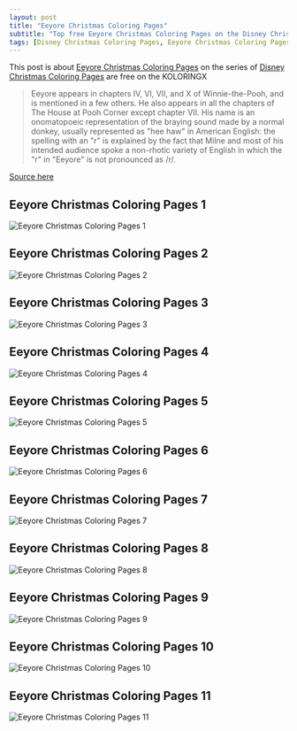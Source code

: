 ```yaml
---
layout: post
title: "Eeyore Christmas Coloring Pages"
subtitle: "Top free Eeyore Christmas Coloring Pages on the Disney Christmas Coloring Pages at Koloringx.xyz "
tags: [Disney Christmas Coloring Pages, Eeyore Christmas Coloring Pages]
---
```

This post is about [Eeyore Christmas Coloring Pages](http://koloringx.xyz/blog/Eeyore-Christmas-Coloring-Pages) on the series of [Disney Christmas Coloring Pages](http://koloringx.xyz) are free on the KOLORINGX
> Eeyore appears in chapters IV, VI, VII, and X of Winnie-the-Pooh, and is mentioned in a few others. He also appears in all the chapters of The House at Pooh Corner except chapter VII. His name is an onomatopoeic representation of the braying sound made by a normal donkey, usually represented as "hee haw" in American English: the spelling with an "r" is explained by the fact that Milne and most of his intended audience spoke a non-rhotic variety of English in which the "r" in "Eeyore" is not pronounced as /r/.

[Source here](https://en.wikipedia.org/wiki/Eeyore)
## Eeyore Christmas Coloring Pages 1
![Eeyore Christmas Coloring Pages 1](http://koloringx.xyz/Christmas-Coloring-Pages/Eeyore-Christmas-Coloring-Pages%20(1).png "Eeyore Christmas Coloring Pages")

<script async src="https://pagead2.googlesyndication.com/pagead/js/adsbygoogle.js"></script> <!-- Koloringx --> 
 <ins class="adsbygoogle"  
   style="display:block"   
  data-ad-client="ca-pub-6753140515841889"   
  data-ad-slot="2585677186"  
   data-ad-format="auto"  
   data-full-width-responsive="true"></ins> 
 <script>  
   (adsbygoogle = window.adsbygoogle || []).push({}); 
 </script>

## Eeyore Christmas Coloring Pages 2
![Eeyore Christmas Coloring Pages 2](http://koloringx.xyz/Christmas-Coloring-Pages/Eeyore-Christmas-Coloring-Pages%20(2).png "Eeyore Christmas Coloring Pages")
## Eeyore Christmas Coloring Pages 3
![Eeyore Christmas Coloring Pages 3](http://koloringx.xyz/Christmas-Coloring-Pages/Eeyore-Christmas-Coloring-Pages%20(3).png "Eeyore Christmas Coloring Pages")
## Eeyore Christmas Coloring Pages 4
![Eeyore Christmas Coloring Pages 4](http://koloringx.xyz/Christmas-Coloring-Pages/Eeyore-Christmas-Coloring-Pages%20(4).png "Eeyore Christmas Coloring Pages")
## Eeyore Christmas Coloring Pages 5
![Eeyore Christmas Coloring Pages 5](http://koloringx.xyz/Christmas-Coloring-Pages/Eeyore-Christmas-Coloring-Pages%20(5).png "Eeyore Christmas Coloring Pages")
## Eeyore Christmas Coloring Pages 6
![Eeyore Christmas Coloring Pages 6](http://koloringx.xyz/Christmas-Coloring-Pages/Eeyore-Christmas-Coloring-Pages%20(6).png "Eeyore Christmas Coloring Pages")
## Eeyore Christmas Coloring Pages 7
![Eeyore Christmas Coloring Pages 7](http://koloringx.xyz/Christmas-Coloring-Pages/Eeyore-Christmas-Coloring-Pages%20(7).png "Eeyore Christmas Coloring Pages")
## Eeyore Christmas Coloring Pages 8
![Eeyore Christmas Coloring Pages 8](http://koloringx.xyz/Christmas-Coloring-Pages/Eeyore-Christmas-Coloring-Pages%20(8).png "Eeyore Christmas Coloring Pages")
## Eeyore Christmas Coloring Pages 9
![Eeyore Christmas Coloring Pages 9](http://koloringx.xyz/Christmas-Coloring-Pages/Eeyore-Christmas-Coloring-Pages%20(9).png "Eeyore Christmas Coloring Pages")
## Eeyore Christmas Coloring Pages 10
![Eeyore Christmas Coloring Pages 10](http://koloringx.xyz/Christmas-Coloring-Pages/Eeyore-Christmas-Coloring-Pages%20(10).png "Eeyore Christmas Coloring Pages")
## Eeyore Christmas Coloring Pages 11
![Eeyore Christmas Coloring Pages 11](http://koloringx.xyz/Christmas-Coloring-Pages/Eeyore-Christmas-Coloring-Pages%20(11).png "Eeyore Christmas Coloring Pages")

<script async src="https://pagead2.googlesyndication.com/pagead/js/adsbygoogle.js"></script> <!-- Koloringx --> 
 <ins class="adsbygoogle"  
   style="display:block"   
  data-ad-client="ca-pub-6753140515841889"   
  data-ad-slot="2585677186"  
   data-ad-format="auto"  
   data-full-width-responsive="true"></ins> 
 <script>  
   (adsbygoogle = window.adsbygoogle || []).push({}); 
 </script>


